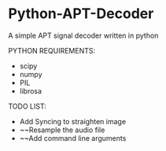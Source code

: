 # Python-APT-Decoder
A simple APT signal decoder written in python

PYTHON REQUIREMENTS:

- scipy
- numpy
- PIL
- librosa


TODO LIST:

- Add Syncing to straighten image
- ~~Resample the audio file
- ~~Add command line arguments


